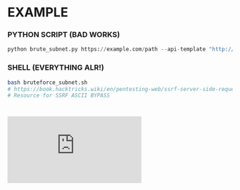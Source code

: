 # EXAMPLE

### PYTHON SCRIPT (BAD WORKS)

```py
python brute_subnet.py https://example.com/path --api-template "http://{}:8080/admin.php" --ip-base "192.168.0." --ip-range "0-255" --cookie "session=abc" --user-agent "Mozilla/5.0"
```

### SHELL (EVERYTHING ALR!)

```bash
bash bruteforce_subnet.sh
# https://book.hacktricks.wiki/en/pentesting-web/ssrf-server-side-request-forgery/url-format-bypass.html
# Resource for SSRF ASCII BYPASS
```

# ![USEFUL RESOURCE FOR SSRF ASCII & LOOPBACK BYPASS](https://book.hacktricks.wiki/en/pentesting-web/ssrf-server-side-request-forgery/url-format-bypass.html)
